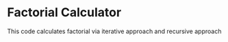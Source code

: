 # Factorial Calculator
 This code calculates factorial via iterative approach and recursive approach
